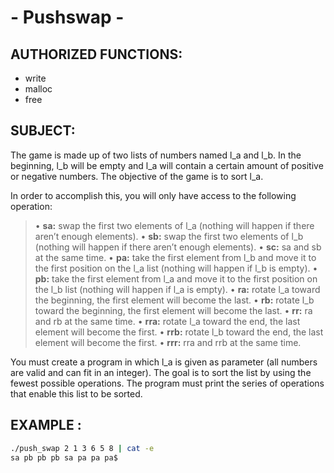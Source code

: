 # - Pushswap -

## AUTHORIZED FUNCTIONS:
- write
- malloc
- free

## SUBJECT:
The game is made up of two lists of numbers named l_a and l_b.
In the beginning, l_b will be empty and l_a will contain a certain amount of positive or negative numbers.
The objective of the game is to sort l_a.

In order to accomplish this, you will only have access to the following operation:
>• **sa:** swap the first two elements of l_a (nothing will happen if there aren’t enough elements).
• **sb:** swap the first two elements of l_b (nothing will happen if there aren’t enough elements).
• **sc:** sa and sb at the same time.
• **pa:** take the first element from l_b and move it to the first position on the l_a list (nothing will happen if
l_b is empty).
• **pb:** take the first element from l_a and move it to the first position on the l_b list (nothing will happen if
l_a is empty).
• **ra:** rotate l_a toward the beginning, the first element will become the last.
• **rb:** rotate l_b toward the beginning, the first element will become the last.
• **rr:** ra and rb at the same time.
• **rra:** rotate l_a toward the end, the last element will become the first.
• **rrb:** rotate l_b toward the end, the last element will become the first.
• **rrr:** rra and rrb at the same time.

You must create a program in which l_a is given as parameter (all numbers are valid and can fit in an integer).
The goal is to sort the list by using the fewest possible operations.
The program must print the series of operations that enable this list to be sorted.

## EXAMPLE :
````sh
./push_swap 2 1 3 6 5 8 | cat -e
sa pb pb pb sa pa pa pa$
````